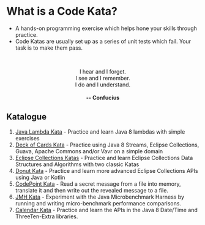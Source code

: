 # **What is a Code Kata?**

* A hands-on programming exercise which helps hone your skills through practice.
* Code Katas are usually set up as a series of unit tests which fail.
Your task is to make them pass.

<br>
<p style="text-align: center;">I hear and I forget.<br> 
I see and I remember.<br> 
I do and I understand.<br> 
<br>
<b>-- Confucius</b></center></p>

## Katalogue

1. [Java Lambda Kata](./javalambdakata) - Practice and learn Java 8 lambdas with simple exercises
2. [Deck of Cards Kata](./deckofcardskata) - Practice using Java 8 Streams, Eclipse Collections, 
Guava, Apache Commons and/or Vavr on a simple domain
3. [Eclipse Collections Katas](https://github.com/eclipse/eclipse-collections-kata) - Practice and 
learn Eclipse Collections Data Structures and Algorithms with two classic Katas
4. [Donut Kata](./donutkata) - Practice and learn more advanced Eclipse Collections APIs using Java or Kotlin
5. [CodePoint Kata](./codepointkata) - Read a secret message from a file into memory, translate it and then write out the revealed message to a file.
6. [JMH Kata](./jmhkata) - Experiment with the Java Microbenchmark Harness by running and writing micro-benchmark performance comparisons.
7. [Calendar Kata](./calendarkata) - Practice and learn the APIs in the Java 8 Date/Time and ThreeTen-Extra libraries.
